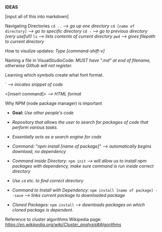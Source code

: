 **IDEAS**

[input all of this into markdown]


Navigating Directories
`cd ..` *--> go up one directory*
`cd [name of directory]` *--> go to specific directory*
`cd -` *--> go to previous directory (very useful!)*
`ls` *--> lists contents of current directory*
`pwd` *--> gives filepath to current directory*

How to visulize updates:
*Type [command-shift-v]*



Naming a file in VisualStudioCode:
*MUST have ".md" at end of filename, otherwise Github will not register.*


Learning which symbols create what font format.

\` *--> inicates snippet of code*

<[insert command]> *--> HTML format*



Why NPM (node package manager) is important

* **Goal:** *Use other people's code*

* *Repository that allows the user to search for packages of code that perform various tasks.*

* *Essentially acts as a search engine for code*

* *Command: "npm install [name of package]" --> automatically begins download, no dependency*

* *Command inside Directory:* `npm init` *--> will allow us to install npm packages with dependency, make sure command is run inside correct directory*
* *Use* `cd` *etc. to find correct directory*

* *Command to Install with Dependency:* `npm install [name of package] --save`  *--> links current package to downloaded package*

* *Cloned Packages:* `npm install` *--> downloads packages on which cloned package is dependent.*


Reference to cluster algorithms Wikipedia page:
*https://en.wikipedia.org/wiki/Cluster_analysis#Algorithms*